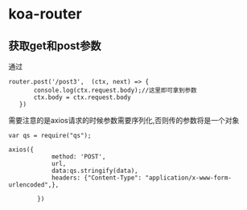 # koa-router
## 获取get和post参数
通过
```
router.post('/post3',  (ctx, next) => {
       console.log(ctx.request.body);//这里即可拿到参数
       ctx.body = ctx.request.body
   })

```
需要注意的是axios请求的时候参数需要序列化,否则传的参数将是一个对象
    
```
var qs = require("qs");

axios({
            method: 'POST',
            url,
            data:qs.stringify(data),
            headers: {"Content-Type": "application/x-www-form-urlencoded",},

        })

```
